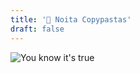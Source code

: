 ```yaml
---
title: '🍝 Noita Copypastas'
draft: false
---
```

![![You know it's true](/images/plasma.webp)](/twitch/noita-pastas/game)